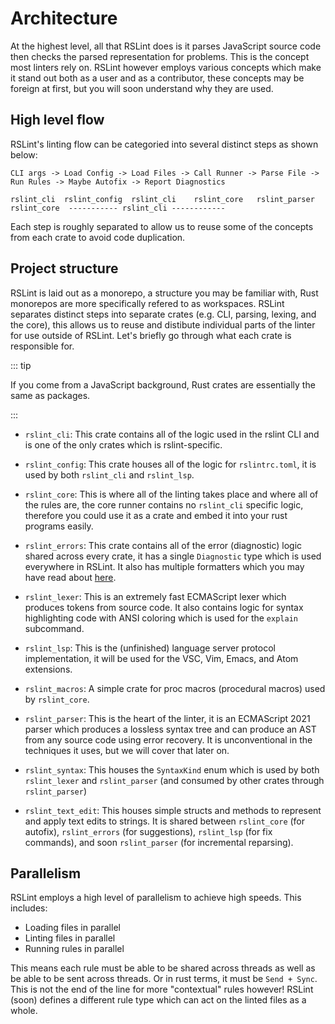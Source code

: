 # Architecture

At the highest level, all that RSLint does is it parses JavaScript source code then checks the parsed representation for problems. This is the concept most linters rely on. RSLint however employs various concepts which make it stand out both as a user and as a contributor, these concepts may be foreign at first, but you will soon understand why they are used.

## High level flow

RSLint's linting flow can be categoried into several distinct steps as shown below:

```
CLI args -> Load Config -> Load Files -> Call Runner -> Parse File -> Run Rules -> Maybe Autofix -> Report Diagnostics

rslint_cli  rslint_config  rslint_cli    rslint_core   rslint_parser  rslint_core  ----------- rslint_cli ------------
```

Each step is roughly separated to allow us to reuse some of the concepts from each crate to avoid code duplication.

## Project structure

RSLint is laid out as a monorepo, a structure you may be familiar with, Rust monorepos are more specifically refered to as workspaces. RSLint separates distinct steps into separate crates (e.g. CLI, parsing, lexing, and the core), this allows us to reuse and distibute individual parts of the linter for use outside of RSLint. Let's briefly go through what each crate is responsible for.

::: tip

If you come from a JavaScript background, Rust crates are essentially the same as packages.

:::

- `rslint_cli`: This crate contains all of the logic used in the rslint CLI and is one of the only crates which is rslint-specific.

- `rslint_config`: This crate houses all of the logic for `rslintrc.toml`, it is used by both `rslint_cli` and `rslint_lsp`.

- `rslint_core`: This is where all of the linting takes place and where all of the rules are, the core runner contains no `rslint_cli` specific logic, therefore you could use it as a crate and embed it into your rust programs easily.

- `rslint_errors`: This crate contains all of the error (diagnostic) logic shared across every crate, it has a single `Diagnostic` type which is used everywhere in RSLint. It also has multiple formatters which you may have read about [here](../guide/formatters.md).

- `rslint_lexer`: This is an extremely fast ECMAScript lexer which produces tokens from source code. It also contains logic for syntax highlighting code with ANSI coloring which is used for the `explain` subcommand.

- `rslint_lsp`: This is the (unfinished) language server protocol implementation, it will be used for the VSC, Vim, Emacs, and Atom extensions.

- `rslint_macros`: A simple crate for proc macros (procedural macros) used by `rslint_core`.

- `rslint_parser`: This is the heart of the linter, it is an ECMAScript 2021 parser which produces a lossless syntax tree and can produce an AST from any source code using error recovery. It is unconventional in the techniques it uses, but we will cover that later on.

- `rslint_syntax`: This houses the `SyntaxKind` enum which is used by both `rslint_lexer` and `rslint_parser` (and consumed by other crates through `rslint_parser`)

- `rslint_text_edit`: This houses simple structs and methods to represent and apply text edits to strings. It is shared between `rslint_core` (for autofix), `rslint_errors` (for suggestions), `rslint_lsp` (for fix commands), and soon `rslint_parser` (for incremental reparsing).

## Parallelism

RSLint employs a high level of parallelism to achieve high speeds. This includes:

- Loading files in parallel
- Linting files in parallel
- Running rules in parallel

This means each rule must be able to be shared across threads as well as be able to be sent across threads. Or in rust terms,
it must be `Send + Sync`. This is not the end of the line for more "contextual" rules however! RSLint (soon) defines a different rule type which
can act on the linted files as a whole.
